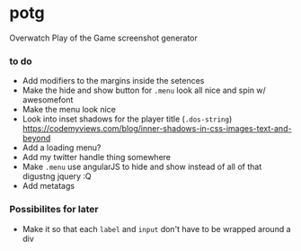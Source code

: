 # potg
Overwatch Play of the Game screenshot generator

### to do
* Add modifiers to the margins inside the setences
* Make the hide and show button for  `.menu` look all nice and spin w/ awesomefont
* Make the menu look nice
* Look into inset shadows for the player title (`.dos-string`) https://codemyviews.com/blog/inner-shadows-in-css-images-text-and-beyond
* Add a loading menu?
* Add my twitter handle thing somewhere
* Make `.menu` use angularJS to hide and show instead of all of that digustng jquery :Q
* Add metatags

### Possibilites for later
* Make it so that each `label` and `input` don't have to be wrapped around a div
